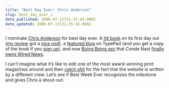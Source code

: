 ```yaml
---
title: "Best Day Ever: Chris Anderson"
slug: best_day_ever_c
date_published: 2006-07-11T21:25:43.000Z
date_updated: 2006-07-11T21:25:43.000Z
---
```


I nominate [Chris Anderson](http://www.longtail.com/) for best day ever. A [hit book](http://www.thelongtail.com/the_long_tail/2006/07/we_did_it.html) on its first day out ([my review](/2006/07/10/a_review_long_t) got a [nice nod](http://www.thelongtail.com/the_long_tail/2006/07/launch_day.html)), a [featured blog](http://featured.typepad.com/blogs/2006/07/the_long_tail.html) on TypePad (and you get a copy of the book if you [sign up](http://www.typepad.com/)), and now [Boing Boing sez](http://www.boingboing.net/2006/07/11/conde_nast_buys_wire.html) that Conde Nast [finally owns Wired News](http://wired.com/news/technology/internet/0,71366-0.html?tw=wn_index_2).

I can’t imagine what it’s like to edit one of the most award-winning print magazines around and then [catch shit](http://www.valleywag.com/tech/chris-anderson/editor-dooms-wired-magazines-site-to-fugliness-183486.php) for the fact that the website is written by a different crew. Let’s see if Best Week Ever recognizes the milestone and gives Chris a shout-out.
